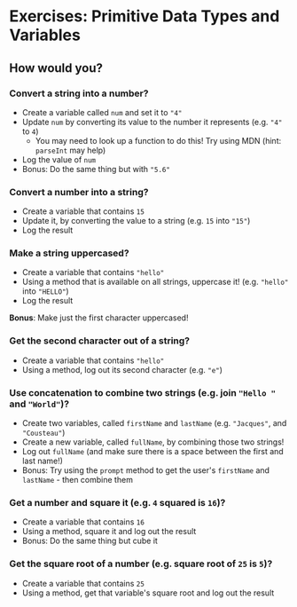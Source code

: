 # Exercises: Primitive Data Types and Variables

## How would you?

### Convert a string into a number?

- Create a variable called `num` and set it to `"4"`
- Update `num` by converting its value to the number it represents (e.g. `"4"` to `4`)
    - You may need to look up a function to do this! Try using MDN (hint: `parseInt` may help)
- Log the value of `num`
- Bonus: Do the same thing but with `"5.6"`

### Convert a number into a string?

- Create a variable that contains `15`
- Update it, by converting the value to a string (e.g. `15` into `"15"`)
- Log the result

### Make a string uppercased?

- Create a variable that contains `"hello"`
- Using a method that is available on all strings, uppercase it! (e.g. `"hello"` into `"HELLO"`)
- Log the result

**Bonus**: Make just the first character uppercased!

### Get the second character out of a string?

- Create a variable that contains `"hello"`
- Using a method, log out its second character (e.g. `"e"`)

### Use concatenation to combine two strings (e.g. join `"Hello "` and `"World"`)?

- Create two variables, called `firstName` and `lastName` (e.g. `"Jacques"`, and `"Cousteau"`)
- Create a new variable, called `fullName`, by combining those two strings!
- Log out `fullName` (and make sure there is a space between the first and last name!)
- Bonus: Try using the `prompt` method to get the user's `firstName` and `lastName` - then combine them

### Get a number and square it (e.g. `4` squared is `16`)?

- Create a variable that contains `16`
- Using a method, square it and log out the result
- Bonus: Do the same thing but cube it

### Get the square root of a number (e.g. square root of `25` is `5`)?

- Create a variable that contains `25`
- Using a method, get that variable's square root and log out the result